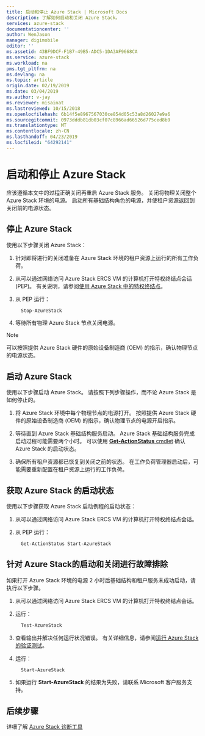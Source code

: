 ```yaml
---
title: 启动和停止 Azure Stack | Microsoft Docs
description: 了解如何启动和关闭 Azure Stack。
services: azure-stack
documentationcenter: ''
author: WenJason
manager: digimobile
editor: ''
ms.assetid: 43BF9DCF-F1B7-49B5-ADC5-1DA3AF9668CA
ms.service: azure-stack
ms.workload: na
pms.tgt_pltfrm: na
ms.devlang: na
ms.topic: article
origin.date: 02/19/2019
ms.date: 03/04/2019
ms.author: v-jay
ms.reviewer: misainat
ms.lastreviewed: 10/15/2018
ms.openlocfilehash: 6b14f5e8967567030ce854d05c53a8d26027e9a6
ms.sourcegitcommit: 0973dddb81db03cf07c8966ad66526d775ced8b9
ms.translationtype: MT
ms.contentlocale: zh-CN
ms.lasthandoff: 04/23/2019
ms.locfileid: "64292141"
---
```

# <a name="start-and-stop-azure-stack"></a>启动和停止 Azure Stack
应该遵循本文中的过程正确关闭再重启 Azure Stack 服务。 关闭将物理关闭整个 Azure Stack 环境的电源。 启动所有基础结构角色的电源，并使租户资源返回到关闭前的电源状态。

## <a name="stop-azure-stack"></a>停止 Azure Stack 

使用以下步骤关闭 Azure Stack：

1. 针对即将进行的关闭准备在 Azure Stack 环境的租户资源上运行的所有工作负荷。 

2. 从可以通过网络访问 Azure Stack ERCS VM 的计算机打开特权终结点会话 (PEP)。 有关说明，请参阅[使用 Azure Stack 中的特权终结点](azure-stack-privileged-endpoint.md)。

3. 从 PEP 运行：

    ```powershell
      Stop-AzureStack
    ```

4. 等待所有物理 Azure Stack 节点关闭电源。

> [!Note]  
> 可以按照提供 Azure Stack 硬件的原始设备制造商 (OEM) 的指示，确认物理节点的电源状态。 

## <a name="start-azure-stack"></a>启动 Azure Stack 

使用以下步骤启动 Azure Stack。 请按照下列步骤操作，而不论 Azure Stack 是如何停止的。

1. 将 Azure Stack 环境中每个物理节点的电源打开。 按照提供 Azure Stack 硬件的原始设备制造商 (OEM) 的指示，确认物理节点的电源开启指示。

2. 等待直到 Azure Stack 基础结构服务启动。 Azure Stack 基础结构服务完成启动过程可能需要两个小时。 可以使用 [**Get-ActionStatus** cmdlet](#get-the-startup-status-for-azure-stack) 确认 Azure Stack 的启动状态。

3. 确保所有租户资源都已恢复到关闭之前的状态。 在工作负荷管理器启动后，可能需要重新配置在租户资源上运行的工作负荷。

## <a name="get-the-startup-status-for-azure-stack"></a>获取 Azure Stack 的启动状态

使用以下步骤获取 Azure Stack 启动例程的启动状态：

1. 从可以通过网络访问 Azure Stack ERCS VM 的计算机打开特权终结点会话。

2. 从 PEP 运行：

    ```powershell
      Get-ActionStatus Start-AzureStack
    ```

## <a name="troubleshoot-startup-and-shutdown-of-azure-stack"></a>针对 Azure Stack的启动和关闭进行故障排除

如果打开 Azure Stack 环境的电源 2 小时后基础结构和租户服务未成功启动，请执行以下步骤。 

1. 从可以通过网络访问 Azure Stack ERCS VM 的计算机打开特权终结点会话。

2. 运行： 

    ```powershell
      Test-AzureStack
      ```

3. 查看输出并解决任何运行状况错误。 有关详细信息，请参阅[运行 Azure Stack 的验证测试](azure-stack-diagnostic-test.md)。

4. 运行：

    ```powershell
      Start-AzureStack
    ```

5. 如果运行 **Start-AzureStack** 的结果为失败，请联系 Microsoft 客户服务支持。 

## <a name="next-steps"></a>后续步骤 

详细了解 [Azure Stack 诊断工具](azure-stack-diagnostics.md)
